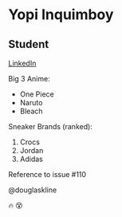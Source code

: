 Yopi Inquimboy
===
## Student
[LinkedIn](https://www.linkedin.com/in/iofiel-inquimboy-6a8300207/)

Big 3 Anime:
* One Piece
* Naruto
* Bleach

Sneaker Brands (ranked):
1. Crocs
2. Jordan
3. Adidas

Reference to issue #110

@douglaskline

:fire: :dizzy_face:
